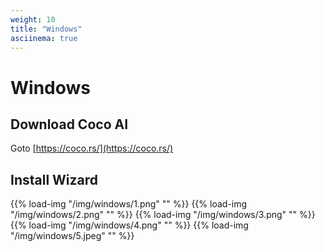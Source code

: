 ```yaml
---
weight: 10
title: "Windows"
asciinema: true
---
```


# Windows

## Download Coco AI

Goto [https://coco.rs/](https://coco.rs/)

## Install Wizard

{{% load-img "/img/windows/1.png" "" %}}
{{% load-img "/img/windows/2.png" "" %}}
{{% load-img "/img/windows/3.png" "" %}}
{{% load-img "/img/windows/4.png" "" %}}
{{% load-img "/img/windows/5.jpeg" "" %}}

